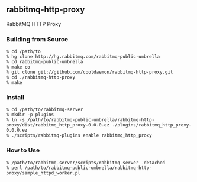 ## rabbitmq-http-proxy
RabbitMQ HTTP Proxy

### Building from Source
    % cd /path/to
    % hg clone http://hg.rabbitmq.com/rabbitmq-public-umbrella
    % cd rabbitmq-public-umbrella
    % make co
    % git clone git://github.com/cooldaemon/rabbitmq-http-proxy.git
    % cd ./rabbitmq-http-proxy
    % make

### Install
    % cd /path/to/rabbitmq-server
    % mkdir -p plugins
    % ln -s /path/to/rabbitmq-public-umbrella/rabbitmq-http-proxy/dist/rabbitmq_http_proxy-0.0.0.ez ./plugins/rabbitmq_http_proxy-0.0.0.ez
    % ./scripts/rabbitmq-plugins enable rabbitmq_http_proxy

### How to Use
    % /path/to/rabbitmq-server/scripts/rabbitmq-server -detached
    % perl /path/to/rabbitmq-public-umbrella/rabbitmq-http-proxy/sample_httpd_worker.pl
